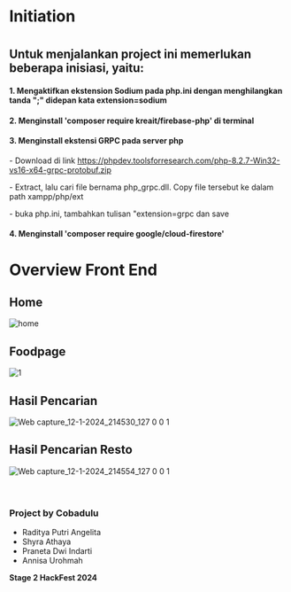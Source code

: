 <h1> Initiation <h1>
<h2>Untuk menjalankan project ini memerlukan beberapa inisiasi, yaitu:</h2>
<h4>1. Mengaktifkan ekstension Sodium pada php.ini dengan menghilangkan tanda ";" didepan kata extension=sodium</h4>
<h4>2. Menginstall 'composer require kreait/firebase-php' di terminal</h4>
<h4>3. Menginstall ekstensi GRPC pada server php</h4>
<p>- Download di link <a href="https://phpdev.toolsforresearch.com/php-8.2.7-Win32-vs16-x64-grpc-protobuf.zip">https://phpdev.toolsforresearch.com/php-8.2.7-Win32-vs16-x64-grpc-protobuf.zip</a></p>
<p>- Extract, lalu cari file bernama php_grpc.dll. Copy file tersebut ke dalam path xampp/php/ext</p>
<p>- buka php.ini, tambahkan tulisan "extension=grpc dan save</p>
<h4>4. Menginstall 'composer require google/cloud-firestore'</h4>

<h1> Overview Front End </h1>
<h2> Home </h2>


![home](https://github.com/annisaurohmah/NutriMeal/assets/114550589/c11d8bb4-baef-4d92-a883-764521594c90)


<h2> Foodpage </h2>


![1](https://github.com/annisaurohmah/NutriMeal/assets/114550589/ec6bf31c-3430-45ac-87ef-26bf43ec5a99)

<h2> Hasil Pencarian </h2>


![Web capture_12-1-2024_214530_127 0 0 1](https://github.com/annisaurohmah/NutriMeal/assets/114267064/f1376b4f-67cb-4494-9301-03d5f38bd44b)

<h2> Hasil Pencarian Resto </h2>


![Web capture_12-1-2024_214554_127 0 0 1](https://github.com/annisaurohmah/NutriMeal/assets/114267064/627a962e-0e3b-4c2e-ae25-c1002449e10f)
<br><br><br>

<h3> Project by Cobadulu </h3>
<ul>
    <li> Raditya Putri Angelita </li>
    <li> Shyra Athaya </li>
    <li> Praneta Dwi Indarti </li>
    <li> Annisa Urohmah </li>
</ul>
<b> Stage 2 HackFest 2024 </b>
